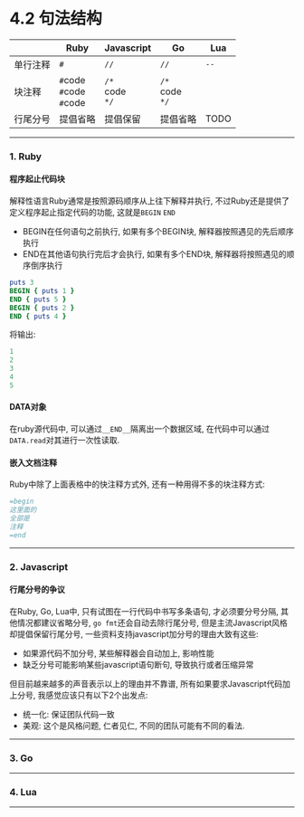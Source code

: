 # 4.2 句法结构

|          | Ruby                                        | Javascript           | Go                   | Lua  |
|----------|---------------------------------------------|----------------------|----------------------|------|
| 单行注释 | `#`                                         | `//`                 | `//`                 | `--` |
| 块注释   | `#`code<br>`#`code<br>`#`code<br>           | `/*`<br>code<br>`*/` | `/*`<br>code<br>`*/` |      |
| 行尾分号 | 提倡省略                                    | 提倡保留             | 提倡省略             | TODO |

---

### 1. Ruby

#### 程序起止代码块

解释性语言Ruby通常是按照源码顺序从上往下解释并执行, 不过Ruby还是提供了定义程序起止指定代码的功能, 这就是`BEGIN` `END`

* BEGIN在任何语句之前执行, 如果有多个BEGIN块, 解释器按照遇见的先后顺序执行
* END在其他语句执行完后才会执行, 如果有多个END块, 解释器将按照遇见的顺序倒序执行

```ruby
puts 3
BEGIN { puts 1 }
END { puts 5 }
BEGIN { puts 2 }
END { puts 4 }
```

将输出:

```ruby
1
2
3
4
5
```

#### DATA对象

在ruby源代码中, 可以通过`__END__`隔离出一个数据区域, 在代码中可以通过`DATA.read`对其进行一次性读取.

#### 嵌入文档注释

Ruby中除了上面表格中的快注释方式外, 还有一种用得不多的块注释方式:

```ruby
=begin
这里面的
全部是
注释
=end
```

---

### 2. Javascript

#### 行尾分号的争议

在Ruby, Go, Lua中, 只有试图在一行代码中书写多条语句, 才必须要分号分隔, 其他情况都建议省略分号, `go fmt`还会自动去除行尾分号, 但是主流Javascript风格却提倡保留行尾分号, 一些资料支持javascript加分号的理由大致有这些:

* 如果源代码不加分号, 某些解释器会自动加上, 影响性能
* 缺乏分号可能影响某些javascript语句断句, 导致执行或者压缩异常

但目前越来越多的声音表示以上的理由并不靠谱, 所有如果要求Javascript代码加上分号, 我感觉应该只有以下2个出发点:

* 统一化: 保证团队代码一致
* 美观: 这个是风格问题, 仁者见仁, 不同的团队可能有不同的看法.

---

### 3. Go

---

### 4. Lua

---

<!--
TODO ruby* 点号续行, 便于级联调用
 -->
